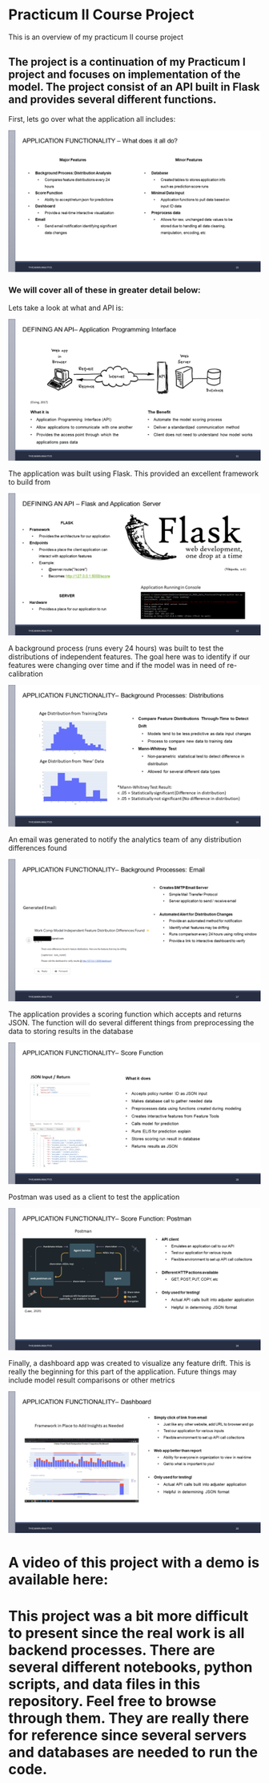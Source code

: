 # Practicum II Course Project
This is an overview of my practicum II course project

## The project is a continuation of my Practicum I project and focuses on implementation of the model. The project consist of an API built in Flask and provides several different functions.

First, lets go over what the application all includes:

![Image of Overall](https://github.com/sandsoftime660/PracticumII/blob/main/Images/Slide15.PNG)

### We will cover all of these in greater detail below:

Lets take a look at what and API is:

![Image of Overall](https://github.com/sandsoftime660/PracticumII/blob/main/Images/Slide11.PNG)

The application was built using Flask. This provided an excellent framework to build from

![Image of Overall](https://github.com/sandsoftime660/PracticumII/blob/main/Images/Slide13.PNG)

A background process (runs every 24 hours) was built to test the distributions of independent features. The goal here was to identify if our features were changing over time and if the model was in need of re-calibration

![Image of Overall](https://github.com/sandsoftime660/PracticumII/blob/main/Images/Slide16.PNG)

An email was generated to notify the analytics team of any distribution differences found

![Image of Overall](https://github.com/sandsoftime660/PracticumII/blob/main/Images/Slide17.PNG)

The application provides a scoring function which accepts and returns JSON. The function will do several different things from preprocessing the data to storing results in the database

![Image of Overall](https://github.com/sandsoftime660/PracticumII/blob/main/Images/Slide18.PNG)

Postman was used as a client to test the application

![Image of Overall](https://github.com/sandsoftime660/PracticumII/blob/main/Images/Slide19.PNG)

Finally, a dashboard app was created to visualize any feature drift. This is really the beginning for this part of the application. Future things may include model result comparisons or other metrics

![Image of Overall](https://github.com/sandsoftime660/PracticumII/blob/main/Images/Slide20.PNG)

# A video of this project with a demo is available here: 

# This project was a bit more difficult to present since the real work is all backend processes. There are several different notebooks, python scripts, and data files in this repository. Feel free to browse through them. They are really there for reference since several servers and databases are needed to run the code.  
